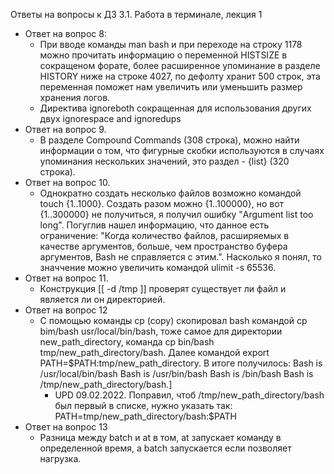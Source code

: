 Ответы на вопросы к ДЗ 3.1. Работа в терминале, лекция 1

- Ответ на вопрос 8:
  - При вводе команды man bash и при переходе на строку 1178 можно прочитать информацию о переменной HISTSIZE в сокращеном форате, более расширенное упоминание в разделе HISTORY ниже на строке 4027, по дефолту хранит 500 строк, эта переменная поможет нам увеличить или уменьшить размер хранения логов.
  - Директива ignoreboth сокращенная для использования других двух ignorespace and ignoredups
- Ответ на вопрос 9.
  - В разделе Compound Commands (308 строка), можно найти информации о том, что фигурные скобки используются в случаях упоминания нескольких значений, это раздел - {list} (320 строка).
- Ответ на вопрос 10.
  - Однократно создать несколько файлов возможно командой touch {1..1000}. Создать разом можно {1..100000}, но вот {1..300000} не получиться, я получил ошибку "Argument list too long". Погуглив нашел информацию, что данное есть ограничение: "Когда количество файлов, расширяемых в качестве аргументов, больше, чем пространство буфера аргументов, Bash не справляется с этим.". Насколько я понял, то значчение можно увеличить командой ulimit -s 65536.
- Ответ на вопрос 11.
  - Конструкция [[ -d /tmp ]] проверят существует ли файл и является ли он директорией.
- Ответ на вопрос 12
  - С помощью команды cp (copy) скопировал bash командой cp bim/bash usr/local/bin/bash, тоже самое для директории new_path_directory, команда cp bin/bash tmp/new_path_directory/bash. Далее командой export PATH=$PATH:tmp/new_path_directory. В итоге получилось:
  Bash is /usr/local/bin/bash
  Bash is /usr/bin/bash
  Bash is /bin/bash
  Bash is /tmp/new_path_directory/bash.]
    - UPD 09.02.2022. Поправил, чтоб /tmp/new_path_directory/bash был первый в списке, нужно указать так: PATH=tmp/new_path_directory/bash:$PATH
- Ответ на вопрос 13
  - Разница между batch и at в том, at запускает команду в определенной время, а batch запускается если позволяет нагрузка.
